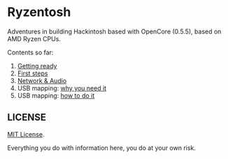 # Ryzentosh

Adventures in building Hackintosh based with OpenCore (0.5.5), based on AMD Ryzen CPUs.

Contents so far:

1. [Getting ready](opencore-getting-ready.md)
2. [First steps](opencore-first-steps.md)
3. [Network & Audio](opencore-network-audio.md)
4. USB mapping: [why you need it](usb-mapping-why.md)
5. USB mapping: [how to do it](usb-mapping-how.md)

## LICENSE

[MIT License](LICENSE). 

Everything you do with information here, you do at your own risk.